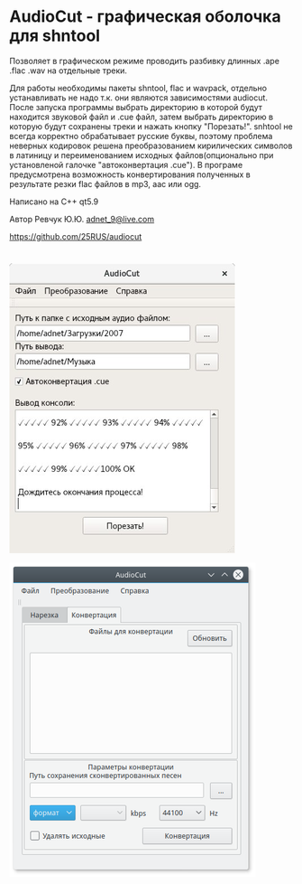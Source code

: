 # AudioCut - графическая оболочка для shntool
Позволяет в графическом режиме проводить разбивку длинных .ape .flac .wav на отдельные треки.

Для работы необходимы пакеты shntool, flac и wavpack, отдельно устанавливать не надо т.к. они являются зависимостями audiocut. После запуска программы выбрать директорию в которой будут находится звуковой файл и .cue файл, затем выбрать директорию в которую будут сохранены треки и нажать кнопку "Порезать!". snhtool не всегда корректно обрабатывает русские буквы, поэтому проблема неверных кодировок решена преобразованием кирилических символов в латиницу и переименованием исходных файлов(опционально при установленой галочке "автоконвертация .cue"). 
В програме предусмотрена возможность конвертирования полученных в результате резки flac файлов в mp3, aac или ogg.

Написано на С++ qt5.9

Автор Ревчук Ю.Ю. <adnet_9@live.com>

https://github.com/25RUS/audiocut
#
![Окно программы - нарезка](https://github.com/25RUS/img/blob/master/face.png)

![Окно программы - конвертация](https://github.com/25RUS/img/blob/master/Screenshot_20171202_172308.png)
